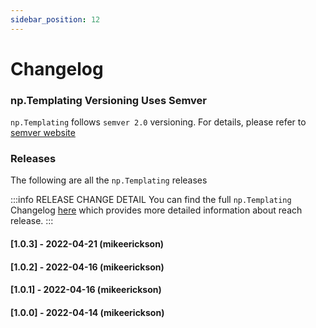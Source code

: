 ```yaml
---
sidebar_position: 12
---
```


# Changelog

### np.Templating Versioning Uses Semver
`np.Templating` follows `semver 2.0` versioning. For details, please refer to [semver website](https://semver.org/)

### Releases
The following are all the `np.Templating` releases

:::info RELEASE CHANGE DETAIL
You can find the full `np.Templating` Changelog [here](https://github.com/NotePlan/plugins/blob/main/np.Templating/CHANGELOG.md) which provides more detailed information about reach release.
:::

#### [1.0.3] - 2022-04-21 (mikeerickson)

#### [1.0.2] - 2022-04-16 (mikeerickson)

#### [1.0.1] - 2022-04-16 (mikeerickson)

#### [1.0.0] - 2022-04-14 (mikeerickson)

